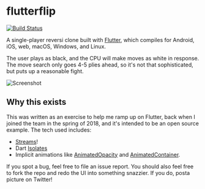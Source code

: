 # flutterflip

[![Build Status](https://github.com/RedBrogdon/flutterflip/workflows/CI/badge.svg)](https://github.com/RedBrogdon/flutterflip/actions?workflow=CI)

A single-player reversi clone built with [Flutter](https://flutter.dev),
which compiles for Android, iOS, web, macOS, Windows, and Linux.

The user plays as black, and the CPU will make moves as white in response.
The move search only goes 4-5 plies ahead, so it's not that sophisticated,
but puts up a reasonable fight.

![Screenshot](https://i.imgur.com/A96Hdcr.png)

## Why this exists

This was written as an exercise to help me ramp up on Flutter, back when I
joined the team in the spring of 2018, and it's intended to be an open
source example. The tech used includes:

* [Streams](https://www.dartlang.org/tutorials/language/streams)!
* Dart [Isolates](https://api.dartlang.org/stable/1.24.3/dart-isolate/dart-isolate-library.html)
* Implicit animations like [AnimatedOpacity](https://docs.flutter.io/flutter/widgets/AnimatedOpacity-class.html)
  and [AnimatedContainer](https://docs.flutter.io/flutter/widgets/AnimatedContainer-class.html).

If you spot a bug, feel free to file an issue report. You should also feel
free to fork the repo and redo the UI into something snazzier. If you do,
posta picture on Twitter!
